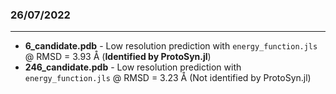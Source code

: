 ### 26/07/2022
---
* **6_candidate.pdb** - Low resolution prediction with `energy_function.jls` @ RMSD = 3.93 Å (__Identified by ProtoSyn.jl__)
* **246_candidate.pdb** - Low resolution prediction with `energy_function.jls` @ RMSD = 3.23 Å (Not identified by ProtoSyn.jl)
